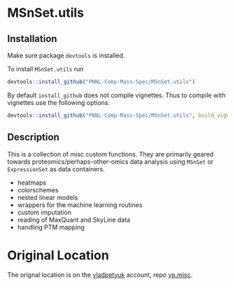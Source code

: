 MSnSet.utils
======

## Installation
Make sure package `devtools` is installed.

To install `MSnSet.utils` run
```r
devtools::install_github("PNNL-Comp-Mass-Spec/MSnSet.utils")
```
By default `install_github` does not compile vignettes. Thus to compile with vignettes use the following options.
```r
devtools::install_github("PNNL-Comp-Mass-Spec/MSnSet.utils", build_vignettes = TRUE)
```

## Description
This is a collection of misc custom functions.  They are primarily geared towards proteomics/perhaps-other-omics data analysis using `MSnSet` or `ExpressionSet` as data containers.  
* heatmaps
* colorschemes
* nested linear models
* wrappers for the machine learning routines
* custom imputation
* reading of MaxQuant and SkyLine data
* handling PTM mapping


Original Location
====
The orignal location is on the [vladpetyuk](https://github.com/vladpetyuk) account, repo [vp.misc](https://github.com/vladpetyuk/vp.misc).
